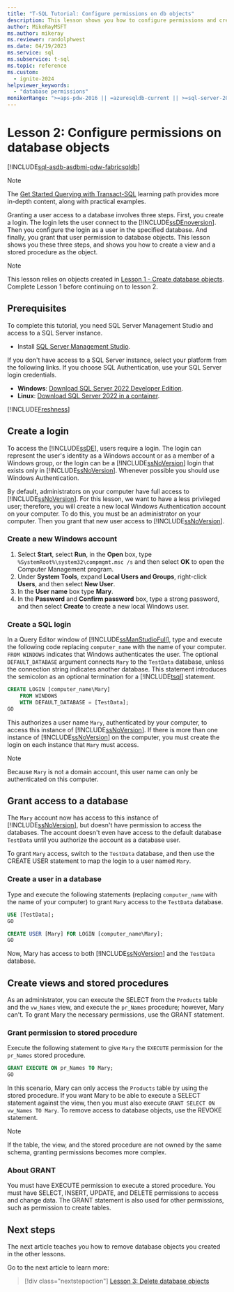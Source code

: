 ```yaml
---
title: "T-SQL Tutorial: Configure permissions on db objects"
description: This lesson shows you how to configure permissions and create a view and a stored procedure as the object.
author: MikeRayMSFT
ms.author: mikeray
ms.reviewer: randolphwest
ms.date: 04/19/2023
ms.service: sql
ms.subservice: t-sql
ms.topic: reference
ms.custom:
  - ignite-2024
helpviewer_keywords:
  - "database permissions"
monikerRange: ">=aps-pdw-2016 || =azuresqldb-current || >=sql-server-2016 || >=sql-server-linux-2017 || =azuresqldb-mi-current || =fabric"
---
```

# Lesson 2: Configure permissions on database objects

[!INCLUDE[sql-asdb-asdbmi-pdw-fabricsqldb](../includes/applies-to-version/sql-asdb-asdbmi-pdw-fabricsqldb.md)]

> [!NOTE]  
> The [Get Started Querying with Transact-SQL](/training/paths/get-started-querying-with-transact-sql/) learning path provides more in-depth content, along with practical examples.

Granting a user access to a database involves three steps. First, you create a login. The login lets the user connect to the [!INCLUDE[ssDEnoversion](../includes/ssdenoversion-md.md)]. Then you configure the login as a user in the specified database. And finally, you grant that user permission to database objects. This lesson shows you these three steps, and shows you how to create a view and a stored procedure as the object.

> [!NOTE]  
> This lesson relies on objects created in [Lesson 1 - Create database objects](lesson-1-creating-database-objects.md). Complete Lesson 1 before continuing on to lesson 2.

## Prerequisites

To complete this tutorial, you need SQL Server Management Studio and access to a SQL Server instance.

- Install [SQL Server Management Studio](../ssms/download-sql-server-management-studio-ssms.md).

If you don't have access to a SQL Server instance, select your platform from the following links. If you choose SQL Authentication, use your SQL Server login credentials.

- **Windows**: [Download SQL Server 2022 Developer Edition](https://www.microsoft.com/sql-server/sql-server-downloads).
- **Linux**: [Download SQL Server 2022 in a container](../linux/quickstart-install-connect-docker.md).

[!INCLUDE[Freshness](../includes/paragraph-content/fresh-note-steps-feedback.md)]

## Create a login

To access the [!INCLUDE[ssDE](../includes/ssde-md.md)], users require a login. The login can represent the user's identity as a Windows account or as a member of a Windows group, or the login can be a [!INCLUDE[ssNoVersion](../includes/ssnoversion-md.md)] login that exists only in [!INCLUDE[ssNoVersion](../includes/ssnoversion-md.md)]. Whenever possible you should use Windows Authentication.

By default, administrators on your computer have full access to [!INCLUDE[ssNoVersion](../includes/ssnoversion-md.md)]. For this lesson, we want to have a less privileged user; therefore, you will create a new local Windows Authentication account on your computer. To do this, you must be an administrator on your computer. Then you grant that new user access to [!INCLUDE[ssNoVersion](../includes/ssnoversion-md.md)].

### Create a new Windows account

1. Select **Start**, select **Run**, in the **Open** box, type `%SystemRoot%\system32\compmgmt.msc /s` and then select **OK** to open the Computer Management program.
1. Under **System Tools**, expand **Local Users and Groups**, right-click **Users**, and then select **New User**.
1. In the **User name** box type **Mary**.
1. In the **Password** and **Confirm password** box, type a strong password, and then select **Create** to create a new local Windows user.

### Create a SQL login

In a Query Editor window of [!INCLUDE[ssManStudioFull](../includes/ssmanstudiofull-md.md)], type and execute the following code replacing `computer_name` with the name of your computer. `FROM WINDOWS` indicates that Windows authenticates the user. The optional `DEFAULT_DATABASE` argument connects `Mary` to the `TestData` database, unless the connection string indicates another database. This statement introduces the semicolon as an optional termination for a [!INCLUDE[tsql](../includes/tsql-md.md)] statement.

```sql
CREATE LOGIN [computer_name\Mary]
    FROM WINDOWS
    WITH DEFAULT_DATABASE = [TestData];
GO
```

This authorizes a user name `Mary`, authenticated by your computer, to access this instance of [!INCLUDE[ssNoVersion](../includes/ssnoversion-md.md)]. If there is more than one instance of [!INCLUDE[ssNoVersion](../includes/ssnoversion-md.md)] on the computer, you must create the login on each instance that `Mary` must access.

> [!NOTE]  
> Because `Mary` is not a domain account, this user name can only be authenticated on this computer.

## Grant access to a database

The `Mary` account now has access to this instance of [!INCLUDE[ssNoVersion](../includes/ssnoversion-md.md)], but doesn't have permission to access the databases. The account doesn't even have access to the default database `TestData` until you authorize the account as a database user.

To grant `Mary` access, switch to the `TestData` database, and then use the CREATE USER statement to map the login to a user named `Mary`.

### Create a user in a database

Type and execute the following statements (replacing `computer_name` with the name of your computer) to grant `Mary` access to the `TestData` database.

```sql
USE [TestData];
GO

CREATE USER [Mary] FOR LOGIN [computer_name\Mary];
GO
```

Now, Mary has access to both [!INCLUDE[ssNoVersion](../includes/ssnoversion-md.md)] and the `TestData` database.

## Create views and stored procedures

As an administrator, you can execute the SELECT from the `Products` table and the `vw_Names` view, and execute the `pr_Names` procedure; however, Mary can't. To grant Mary the necessary permissions, use the GRANT statement.

### Grant permission to stored procedure

Execute the following statement to give `Mary` the `EXECUTE` permission for the `pr_Names` stored procedure.

```sql
GRANT EXECUTE ON pr_Names TO Mary;
GO
```

In this scenario, Mary can only access the `Products` table by using the stored procedure. If you want Mary to be able to execute a SELECT statement against the view, then you must also execute `GRANT SELECT ON vw_Names TO Mary`. To remove access to database objects, use the REVOKE statement.

> [!NOTE]  
> If the table, the view, and the stored procedure are not owned by the same schema, granting permissions becomes more complex.

### About GRANT

You must have EXECUTE permission to execute a stored procedure. You must have SELECT, INSERT, UPDATE, and DELETE permissions to access and change data. The GRANT statement is also used for other permissions, such as permission to create tables.

## Next steps

The next article teaches you how to remove database objects you created in the other lessons.

Go to the next article to learn more:
> [!div class="nextstepaction"]
> [Lesson 3: Delete database objects](lesson-3-deleting-database-objects.md)
